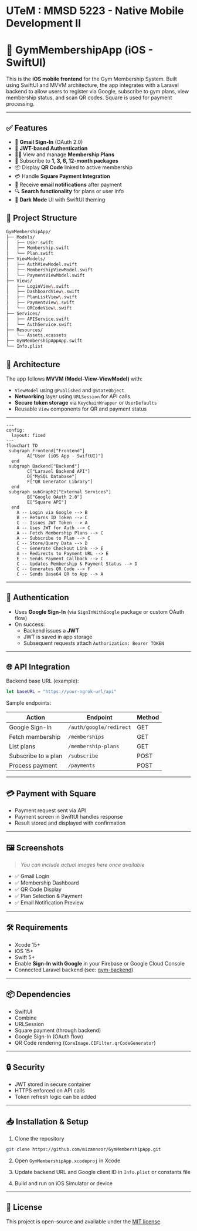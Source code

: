 # UTeM : MMSD 5223 - Native Mobile Development II



# 📱 GymMembershipApp (iOS - SwiftUI)

This is the **iOS mobile frontend** for the Gym Membership System. Built using SwiftUI and MVVM architecture, the app integrates with a Laravel backend to allow users to register via Google, subscribe to gym plans, view membership status, and scan QR codes. Square is used for payment processing.

---
## ✅ Features

- 🔐 **Gmail Sign-In** (OAuth 2.0)
- 📲 **JWT-based Authentication**
- 🏋️‍♂️ View and manage **Membership Plans**
- 📆 Subscribe to **1, 3, 6, 12-month packages**
- 📦 Display **QR Code** linked to active membership
- 💳 Handle **Square Payment Integration**
- 📧 Receive **email notifications** after payment
- 🔍 **Search functionality** for plans or user info
- 🌙 **Dark Mode** UI with SwiftUI theming



## 📁 Project Structure

```bash
GymMembershipApp/
├── Models/
│   ├── User.swift
│   ├── Membership.swift
│   └── Plan.swift
├── ViewModels/
│   ├── AuthViewModel.swift
│   ├── MembershipViewModel.swift
│   └── PaymentViewModel.swift
├── Views/
│   ├── LoginView\.swift
│   ├── DashboardView\.swift
│   ├── PlanListView\.swift
│   ├── PaymentView\.swift
│   └── QRCodeView\.swift
├── Services/
│   ├── APIService.swift
│   └── AuthService.swift
├── Resources/
│   └── Assets.xcassets
├── GymMembershipAppApp.swift
└── Info.plist
```



## 🧱 Architecture

The app follows **MVVM (Model-View-ViewModel)** with:

- `ViewModel` using `@Published` and `@StateObject`
- **Networking** layer using `URLSession` for API calls
- **Secure token storage** via `KeychainWrapper` or `UserDefaults`
- Reusable `View` components for QR and payment status

---

```mermaid
---
config:
  layout: fixed
---
flowchart TD
 subgraph Frontend["Frontend"]
        A["User (iOS App - SwiftUI)"]
  end
 subgraph Backend["Backend"]
        C["Laravel Backend API"]
        D["MySQL Database"]
        F["QR Generator Library"]
  end
 subgraph subGraph2["External Services"]
        B["Google OAuth 2.0"]
        E["Square API"]
  end
    A -- Login via Google --> B
    B -- Returns ID Token --> C
    C -- Issues JWT Token --> A
    A -- Uses JWT for Auth --> C
    A -- Fetch Membership Plans --> C
    A -- Subscribe to Plan --> C
    C -- Store/Query Data --> D
    C -- Generate Checkout Link --> E
    A -- Redirects to Payment URL --> E
    E -- Sends Payment Callback --> C
    C -- Updates Membership & Payment Status --> D
    C -- Generates QR Code --> F
    C -- Sends Base64 QR to App --> A

```

---

## 🔑 Authentication

- Uses **Google Sign-In** (via `SignInWithGoogle` package or custom OAuth flow)
- On success:
  - Backend issues a **JWT**
  - JWT is saved in app storage
  - Subsequent requests attach `Authorization: Bearer TOKEN`

---

## 🌐 API Integration

Backend base URL (example):

```swift
let baseURL = "https://your-ngrok-url/api"
````

Sample endpoints:

| Action              | Endpoint                | Method |
| ------------------- | ----------------------- | ------ |
| Google Sign-In      | `/auth/google/redirect` | GET    |
| Fetch membership    | `/memberships`          | GET    |
| List plans          | `/membership-plans`     | GET    |
| Subscribe to a plan | `/subscribe`            | POST   |
| Process payment     | `/payments`             | POST   |

---

## 💳 Payment with Square

* Payment request sent via API
* Payment screen in SwiftUI handles response
* Result stored and displayed with confirmation

---

## 🖼️ Screenshots

> *You can include actual images here once available*

* ✅ Gmail Login
* ✅ Membership Dashboard
* ✅ QR Code Display
* ✅ Plan Selection & Payment
* ✅ Email Notification Preview

---

## 🛠 Requirements

* Xcode 15+
* iOS 15+
* Swift 5+
* Enable **Sign-In with Google** in your Firebase or Google Cloud Console
* Connected Laravel backend (see: [gym-backend](https://github.com/mizannoor/gym-backend))

---

## 📦 Dependencies

* SwiftUI
* Combine
* URLSession
* Square payment (through backend)
* Google Sign-In (OAuth flow)
* QR Code rendering (`CoreImage.CIFilter.qrCodeGenerator`)

---

## 🔒 Security

* JWT stored in secure container
* HTTPS enforced on API calls
* Token refresh logic can be added

---

## 📥 Installation & Setup

1. Clone the repository

```bash
git clone https://github.com/mizannoor/GymMembershipApp.git
```

2. Open `GymMembershipApp.xcodeproj` in Xcode

3. Update backend URL and Google client ID in `Info.plist` or constants file

4. Build and run on iOS Simulator or device

---

## 🪪 License

This project is open-source and available under the [MIT license](LICENSE).


